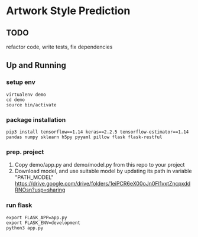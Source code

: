 # Artwork Style Prediction

## TODO ##
refactor code, write tests, fix dependencies

## Up and Running ##
### setup env ###
```
virtualenv demo
cd demo
source bin/activate
```

### package installation ###
`pip3 install tensorflow==1.14 keras==2.2.5 tensorflow-estimator==1.14 pandas numpy sklearn h5py pyyaml pillow flask flask-restful`

### prep. project ###
1. Copy demo/app.py and demo/model.py from this repo to your project
2. Download model, and use suitable model by updating its path in variable "PATH_MODEL"
https://drive.google.com/drive/folders/1eiPCR6eX00oJn0Fl1vxtZncpxddRNOsn?usp=sharing

### run flask ###
```
export FLASK_APP=app.py
export FLASK_ENV=development
python3 app.py
```
